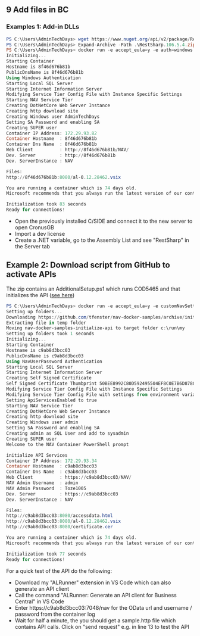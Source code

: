 ## 9 Add files in BC
### Examples 1: Add-in DLLs
```PowerShell
PS C:\Users\AdminTechDays> wget https://www.nuget.org/api/v2/package/RestSharp/106.5.4 -OutFile RestSharp.106.5.4.zip
PS C:\Users\AdminTechDays> Expand-Archive -Path .\RestSharp.106.5.4.zip -DestinationPath RestSharp.106.5.4
PS C:\Users\AdminTechDays> docker run -e accept_eula=y -e auth=windows -e username=AdminTechDays -e password=Passw0rd*123 -v c:\users\AdminTechDays\RestSharp.106.5.4\lib\:c:\run\Add-ins microsoft/dynamics-nav:2018-gb
Initializing...
Starting Container
Hostname is 8f46d676b81b
PublicDnsName is 8f46d676b81b
Using Windows Authentication
Starting Local SQL Server
Starting Internet Information Server
Modifying Service Tier Config File with Instance Specific Settings
Starting NAV Service Tier
Creating DotNetCore Web Server Instance
Creating http download site
Creating Windows user AdminTechDays
Setting SA Password and enabling SA
Creating SUPER user
Container IP Address: 172.29.93.82
Container Hostname  : 8f46d676b81b
Container Dns Name  : 8f46d676b81b
Web Client          : http://8f46d676b81b/NAV/
Dev. Server         : http://8f46d676b81b
Dev. ServerInstance : NAV

Files:
http://8f46d676b81b:8080/al-0.12.28462.vsix

You are running a container which is 74 days old.
Microsoft recommends that you always run the latest version of our containers.

Initialization took 83 seconds
Ready for connections!
```
- Open the previously installed C/SIDE and connect it to the new server to open CronusGB
- Import a dev license
- Create a .NET variable, go to the Assembly List and see "RestSharp" in the Server tab

## Example 2: Download script from GitHub to activate APIs
The zip contains an AdditionalSetup.ps1 which runs COD5465 and that initializes the API ([see here](https://github.com/tfenster/nav-docker-samples/blob/initialize-api/))
```PowerShell
PS C:\Users\AdminTechDays> docker run -e accept_eula=y -e customNavSettings="ApiServicesEnabled=true" -e folders="c:\run\my=https://github.com/tfenster/nav-docker-samples/archive/initialize-api.zip\nav-docker-samples-initialize-api" microsoft/dynamics-nav:2018-gb
Setting up folders...
Downloading https://github.com/tfenster/nav-docker-samples/archive/initialize-api.zip to c:\run\my
Extracting file in temp folder
Moving nav-docker-samples-initialize-api to target folder c:\run\my
Setting up folders took 1 seconds
Initializing...
Starting Container
Hostname is c9ab8d3bcc03
PublicDnsName is c9ab8d3bcc03
Using NavUserPassword Authentication
Starting Local SQL Server
Starting Internet Information Server
Creating Self Signed Certificate
Self Signed Certificate Thumbprint 50BEE8992C80D592495504EF8C0E7B6D878CC9F1
Modifying Service Tier Config File with Instance Specific Settings
Modifying Service Tier Config File with settings from environment variable
Setting ApiServicesEnabled to true
Starting NAV Service Tier
Creating DotNetCore Web Server Instance
Creating http download site
Creating Windows user admin
Setting SA Password and enabling SA
Creating admin as SQL User and add to sysadmin
Creating SUPER user
Welcome to the NAV Container PowerShell prompt

initialize API Services
Container IP Address: 172.29.93.34
Container Hostname  : c9ab8d3bcc03
Container Dns Name  : c9ab8d3bcc03
Web Client          : https://c9ab8d3bcc03/NAV/
NAV Admin Username  : admin
NAV Admin Password  : Toze1005
Dev. Server         : https://c9ab8d3bcc03
Dev. ServerInstance : NAV

Files:
http://c9ab8d3bcc03:8080/accessdata.html
http://c9ab8d3bcc03:8080/al-0.12.28462.vsix
http://c9ab8d3bcc03:8080/certificate.cer

You are running a container which is 74 days old.
Microsoft recommends that you always run the latest version of our containers.

Initialization took 77 seconds
Ready for connections!
```
For a quick test of the API do the following:
- Download my "ALRunner" extension in VS Code which can also generate an API client
- Call the command "ALRunner: Generate an API client for Business Central" in VS Code
- Enter https://c9ab8d3bcc03:7048/nav for the OData url and username / password from the container log
- Wait for half a minute, the you should get a sample.http file which contains API calls. Click on "send request" e.g. in line 13 to test the API